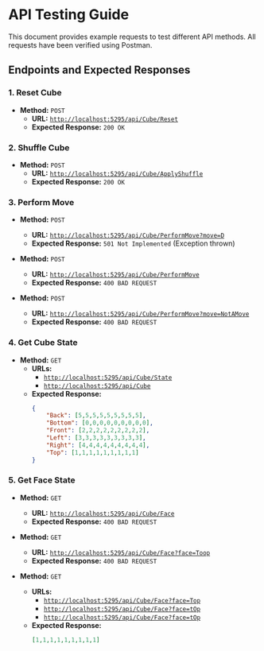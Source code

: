 # API Testing Guide

This document provides example requests to test different API methods. All requests have been verified using Postman.

## Endpoints and Expected Responses

### 1. Reset Cube

- **Method:** `POST`  
    - **URL:** [`http://localhost:5295/api/Cube/Reset`](http://localhost:5295/api/Cube/Reset)  
    - **Expected Response:** `200 OK`  

### 2. Shuffle Cube

- **Method:** `POST`  
    - **URL:** [`http://localhost:5295/api/Cube/ApplyShuffle`](http://localhost:5295/api/Cube/ApplyShuffle)  
    - **Expected Response:** `200 OK`  

### 3. Perform Move

- **Method:** `POST`  
  - **URL:** [`http://localhost:5295/api/Cube/PerformMove?move=D`](http://localhost:5295/api/Cube/PerformMove?move=D)  
  - **Expected Response:** `501 Not Implemented` (Exception thrown)  

- **Method:** `POST`  
  - **URL:** [`http://localhost:5295/api/Cube/PerformMove`](http://localhost:5295/api/Cube/PerformMove)  
  - **Expected Response:** `400 BAD REQUEST`  

- **Method:** `POST`  
  - **URL:** [`http://localhost:5295/api/Cube/PerformMove?move=NotAMove`](http://localhost:5295/api/Cube/PerformMove?move=NotAMove)  
  - **Expected Response:** `400 BAD REQUEST`  

### 4. Get Cube State

- **Method:** `GET`  
  - **URLs:**  
    - [`http://localhost:5295/api/Cube/State`](http://localhost:5295/api/Cube/State)  
    - [`http://localhost:5295/api/Cube`](http://localhost:5295/api/Cube)  
  - **Expected Response:**
    ```json
    {
        "Back": [5,5,5,5,5,5,5,5,5],
        "Bottom": [0,0,0,0,0,0,0,0,0],
        "Front": [2,2,2,2,2,2,2,2,2],
        "Left": [3,3,3,3,3,3,3,3,3],
        "Right": [4,4,4,4,4,4,4,4,4],
        "Top": [1,1,1,1,1,1,1,1,1]
    }

### 5. Get Face State

- **Method:** `GET`  
  - **URL:** [`http://localhost:5295/api/Cube/Face`](http://localhost:5295/api/Cube/Face)  
  - **Expected Response:** `400 BAD REQUEST`  

- **Method:** `GET`  
  - **URL:** [`http://localhost:5295/api/Cube/Face?face=Toop`](http://localhost:5295/api/Cube/Face?face=Toop)  
  - **Expected Response:** `400 BAD REQUEST`  

- **Method:** `GET`  
  - **URLs:**  
    - [`http://localhost:5295/api/Cube/Face?face=Top`](http://localhost:5295/api/Cube/Face?face=Top)  
    - [`http://localhost:5295/api/Cube/Face?face=tOp`](http://localhost:5295/api/Cube/Face?face=tOp)  
    - [`http://localhost:5295/api/Cube/Face?face=tOp`](http://localhost:5295/api/Cube/Face?face=toP)  
  - **Expected Response:**
    ```json
    [1,1,1,1,1,1,1,1,1]
    ```